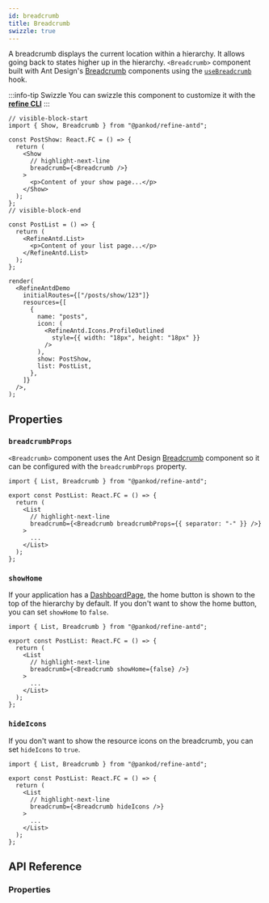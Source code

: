 ```yaml
---
id: breadcrumb
title: Breadcrumb
swizzle: true
---
```


A breadcrumb displays the current location within a hierarchy. It allows going back to states higher up in the hierarchy. `<Breadcrumb>` component built with Ant Design's [Breadcrumb][antd-breadcrumb] components using the [`useBreadcrumb`](/api-reference/core/hooks/useBreadcrumb.md) hook.

:::info-tip Swizzle
You can swizzle this component to customize it with the [**refine CLI**](/docs/3.xx.xx/packages/documentation/cli)
:::

```tsx live url=http://localhost:3000/posts/show/123 previewHeight=280px disableScroll
// visible-block-start
import { Show, Breadcrumb } from "@pankod/refine-antd";

const PostShow: React.FC = () => {
  return (
    <Show
      // highlight-next-line
      breadcrumb={<Breadcrumb />}
    >
      <p>Content of your show page...</p>
    </Show>
  );
};
// visible-block-end

const PostList = () => {
  return (
    <RefineAntd.List>
      <p>Content of your list page...</p>
    </RefineAntd.List>
  );
};

render(
  <RefineAntdDemo
    initialRoutes={["/posts/show/123"]}
    resources={[
      {
        name: "posts",
        icon: (
          <RefineAntd.Icons.ProfileOutlined
            style={{ width: "18px", height: "18px" }}
          />
        ),
        show: PostShow,
        list: PostList,
      },
    ]}
  />,
);
```

## Properties

### `breadcrumbProps`

`<Breadcrumb>` component uses the Ant Design [Breadcrumb][antd-breadcrumb] component so it can be configured with the `breadcrumbProps` property.

```tsx
import { List, Breadcrumb } from "@pankod/refine-antd";

export const PostList: React.FC = () => {
  return (
    <List
      // highlight-next-line
      breadcrumb={<Breadcrumb breadcrumbProps={{ separator: "-" }} />}
    >
      ...
    </List>
  );
};
```

### `showHome`

If your application has a [DashboardPage](/api-reference/core/components/refine-config.md#dashboardpage), the home button is shown to the top of the hierarchy by default. If you don't want to show the home button, you can set `showHome` to `false`.

```tsx
import { List, Breadcrumb } from "@pankod/refine-antd";

export const PostList: React.FC = () => {
  return (
    <List
      // highlight-next-line
      breadcrumb={<Breadcrumb showHome={false} />}
    >
      ...
    </List>
  );
};
```

### `hideIcons`

If you don't want to show the resource icons on the breadcrumb, you can set `hideIcons` to `true`.

```tsx
import { List, Breadcrumb } from "@pankod/refine-antd";

export const PostList: React.FC = () => {
  return (
    <List
      // highlight-next-line
      breadcrumb={<Breadcrumb hideIcons />}
    >
      ...
    </List>
  );
};
```

## API Reference

### Properties

<PropsTable module="@pankod/refine-antd/Breadcrumb"
breadcrumbProps-type="[BreadcrumbProps](https://ant.design/components/breadcrumb/#API)"
breadcrumbProps-description="Passes properties for [`<Breadcrumb>`](https://ant.design/components/breadcrumb/#Breadcrumb)"
/>

[antd-breadcrumb]: https://ant.design/components/breadcrumb
[antd-breadcrumb-props]: https://ant.design/components/breadcrumb/#Breadcrumb
